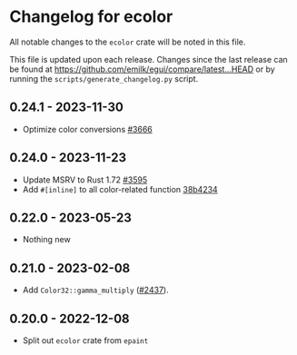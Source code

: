 # Changelog for ecolor
All notable changes to the `ecolor` crate will be noted in this file.


This file is updated upon each release.
Changes since the last release can be found at <https://github.com/emilk/egui/compare/latest...HEAD> or by running the `scripts/generate_changelog.py` script.


## 0.24.1 - 2023-11-30
* Optimize color conversions [#3666](https://github.com/emilk/egui/pull/3666)



## 0.24.0 - 2023-11-23
* Update MSRV to Rust 1.72 [#3595](https://github.com/emilk/egui/pull/3595)
* Add `#[inline]` to all color-related function [38b4234](https://github.com/emilk/egui/commit/38b4234c3282a7c044c18b77234ee8c204efe171)


## 0.22.0 - 2023-05-23
* Nothing new


## 0.21.0 - 2023-02-08
* Add `Color32::gamma_multiply` ([#2437](https://github.com/emilk/egui/pull/2437)).


## 0.20.0 - 2022-12-08
* Split out `ecolor` crate from `epaint`
